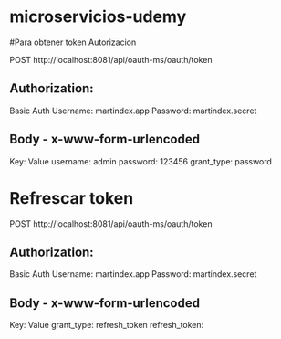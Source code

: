 # microservicios-udemy

#Para obtener token Autorizacion

POST http://localhost:8081/api/oauth-ms/oauth/token

Authorization:
--------------
Basic Auth
Username: martindex.app
Password: martindex.secret

Body - x-www-form-urlencoded
--------
Key: Value
username: admin
password: 123456
grant_type: password

# Refrescar token

POST http://localhost:8081/api/oauth-ms/oauth/token

Authorization:
--------------
Basic Auth
Username: martindex.app
Password: martindex.secret

Body - x-www-form-urlencoded
--------
Key: Value
grant_type: refresh_token
refresh_token: <token del refresh>


